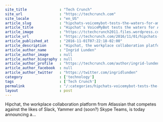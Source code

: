 ```yaml
---
site_title               : "Tech Crunch"
site_url                 : "https://techcrunch.com"
site_locale              : "en_US"
article_slug             : "hipchats-voicemybot-tests-the-waters-for-amazon-echo-in-the-workplace"
article_title            : "Hipchat’s VoiceMyBot tests the waters for Amazon Echo in the workplace"
article_image            : "https://tctechcrunch2011.files.wordpress.com/2016/11/vmb-commands.jpg?w=764&h=400&crop=1"
article_url              : "https://techcrunch.com/2016/11/01/hipchats-voicemybot-tests-the-waters-for-amazon-echo-in-the-workplace/"
article_published_at     : "2016-11-01T07:22:18-02:00"
article_description      : "Hipchat, the workplace collaboration platform from Atlassian that competes against the likes of Slack, Yammer and (soon?) Skype Teams, is today announcing a..."
article_author_name      : "Ingrid Lunden"
article_author_image     : null
article_author_biography : null
article_author_profile   : "https://techcrunch.com/author/ingrid-lunden/"
article_author_facebook  : null
article_author_twitter   : "https://twitter.com/ingridlunden"
category                 : ['technology']
tags                     : ['Tech Crunch']
permalink                : "/:categories/hipchats-voicemybot-tests-the-waters-for-amazon-echo-in-the-workplace/"
layout                   : post
---
```


Hipchat, the workplace collaboration platform from Atlassian that competes against the likes of Slack, Yammer and (soon?) Skype Teams, is today announcing a...
